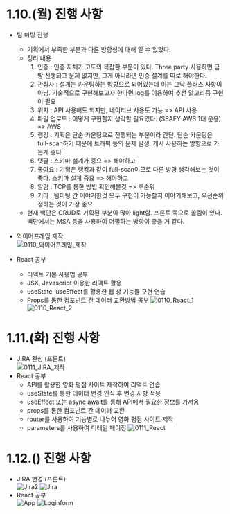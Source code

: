 # 1.10.(월) 진행 사항
* 팀 미팅 진행 
	* 기획에서 부족한 부분과 다른 방향성에 대해 알 수 있었다. 
  * 정리 내용
    1. 인증 : 인증 자체가 고도의 복잡한 부분이 있다. Three party 사용하면 금방 진행되고 문제 없지만, 그게 아니라면 인증 설계를 따로 해야한다.   
    2. 관심사 : 설계는 카운팅하는 방향으로 되어있는데 이는 그닥 플러스 사항이 아님. 기술적으로 구현해보고자 한다면 log를 이용하여 추천 알고리즘 구현이 필요 
    3. 위치 : API 사용해도 되지만, 네이티브 사용도 가능 => API 사용
    4. 파일 업로드 : 어떻게 구현할지 생각할 필요있다. (SSAFY AWS 1대 운용) => AWS 
    5. 랭킹 : 기획은 단순 카운팅으로 진행되는 부분이라 간단. 단순 카운팅은 full-scan하기 때문에 트래픽 등의 문제 발생.  캐시 사용하는 방향으로 가는게 좋다
    6. 댓글 : 스키마 설계가 중요 => 해야하고
    7. 좋아요 : 기획은 랭킹과 같이 full-scan이므로 다른 방향 생각해보는 것이 좋다. 스키마 설계 중요 => 해야하고
    8. 알림 : TCP를 통한 방법 확인해볼것 => 후순위
    9. 기타 : 팀미팅 간 이야기한것 모두 구현이 가능할지 이야기해보고, 우선순위 정하는 것이 가장 중요 
  * 현재 백단은 CRUD로 기획된 부분이 많아 light함. 프론트 쪽으로 쏠림이 있다. 백단에서는 MSA 등을 사용하여 어필하는 방향이 좋을 거 같다.

* 와이어프레임 제작<br/>
  ![0110_와이어프레임_제작](/uploads/7ec2197427b2a274e862818c6a080b11/0110_와이어프레임_제작.JPG)

* React 공부<br/>
  * 리액트 기본 사용법 공부
  * JSX, Javascript 이용한 리액트 활용
  * useState, useEffect를 활용한 웹 상 기능들 구현 연습
  * Props를 통한 컴포넌트 간 데이터 교환방법 공부
  ![0110_React_1](/uploads/9223b7b89471f2f2a3726011675c18e8/0110_React_1.JPG)
  ![0110_React_2](/uploads/9e587181d23e8d7466c95e833ddb4653/0110_React_2.JPG)

# 1.11.(화) 진행 사항
* JIRA 완성 (프론트)<br/>
  ![0111_JIRA_제작](/uploads/0b1c98431d74ce1f3b9e13ba8656376f/0111_JIRA_제작.JPG)
* React 공부<br/>
  * API를 활용한 영화 평점 사이트 제작하여 리액트 연습
  * useState를 통한 데이터 변경 인식 후 변경 사항 적용
  * useEffect 또는 async await를 통해 API에서 필요한 정보를 가져옴
  * props를 통한 컴포넌트 간 데이터 교환
  * router를 사용하여 기능별로 나누어 영화 평점 사이트 제작
  * parameters를 사용하여 디테일 페이징 
  ![0111_React](/uploads/e5cef43bf94826aba74db8d2eb66ebcf/0111_React.JPG)

# 1.12.() 진행 사항
* JIRA 변경 (프론트)<br/>
  ![Jira2](/uploads/1c21d8c6d232ee7fc34e9eac2bed3f2c/Jira2.JPG)
  ![Jira](/uploads/69e02b6054f287ee3439eac0338aae0d/Jira.JPG)
* React 공부<br/>
  ![App](/uploads/87db695c70c3c92d90a3c859be98ed95/App.png)
  ![Loginform](/uploads/0a77b1035e5a293fb70c55965dbbc41d/Loginform.png)
